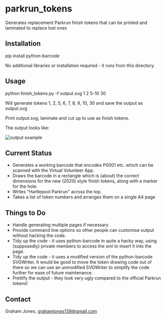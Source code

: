 # parkrun_tokens
Generates replacement Parkrun finish tokens that can be printed and laminated to replace lost ones

Installation
------------
pip install python-barcode

No additional libraries or installation required - it runs from this directory.

Usage
-----

python finish_tokens.py -f output.svg 1 2 5-10 30

Will generate tokens 1, 2, 5, 6, 7, 8, 9, 10, 30 and save the output as output.svg

Print output.svg, laminate and cut up to use as finish tokens.

The output looks like:

![output example](https://raw.githubusercontent.com/jones139/parkrun_tokens/main/example_output.png)


Current Status
--------------

* Generates a working barcode that encodes P0001 etc. which can be scanned with the Virtual Volunteer App.
* Draws the barcode in a rectangle which is (about) the correct dimensions for the new (2020) style finish tokens, along with a marker for the hole.
* Writes "Hartlepool Parkrun" across the top.
* Takes a list of token numbers and arranges them on a single A4 page


Things to Do
------------
* Handle generating multiple pages if necessary
* Provide command line options so other people can customise output without hacking the code.
* Tidy up the code - it uses python-barcode in quite a hacky way, using (supposedly) private members to access the xml to insert it into the page.
* Tidy up the code - it uses a modified version of the python-barcode SVGWriter.  It would be good to move the token drawing code out of there so we can
 use an unmodified SVGWriter to simplify the code further for ease of future maintenance.
 * Prettify the output - they look very ugly compared to the official Parkrun tokens!


Contact
-------
Graham Jones, grahamjones139@gmail.com

